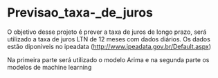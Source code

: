 # Previsao_taxa-_de_juros

O objetivo desse projeto é prever a taxa de juros de longo prazo, será utilizado a taxa de juros LTN de 12 meses com dados diários. Os dados estão diponiveis no ipeadata (http://www.ipeadata.gov.br/Default.aspx)

Na primeira parte será utilizado o modelo Arima e na segunda parte os modelos de machine learning
